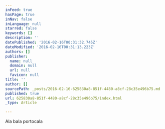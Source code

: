 ```yaml
---
inFeed: true
hasPage: true
inNav: false
inLanguage: null
starred: false
keywords: []
description: ''
datePublished: '2016-02-16T00:31:32.745Z'
dateModified: '2016-02-16T00:31:13.223Z'
authors: []
publisher:
  name: null
  domain: null
  url: null
  favicon: null
title: ''
author: []
sourcePath: _posts/2016-02-16-625830a8-851f-4480-a8cf-28c35e496b75.md
published: true
url: 625830a8-851f-4480-a8cf-28c35e496b75/index.html
_type: Article

---
```

Ala bala portocala